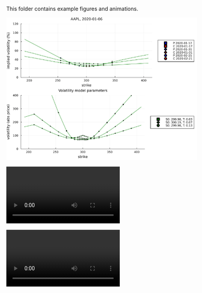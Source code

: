 This folder contains example figures and animations.

![AAPL gif](./AAPL_Q1-2020.gif)

![AAPL mov](./AAPL_Q1-2020.mov)

![AAPL mp4](./AAPL_Q1-2020.mp4)
